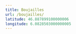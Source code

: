```yaml
---
title: Boujailles
url: /boujailles/
latitude: 46.887899100000006
longitude: 6.0828503000000005
---
```

